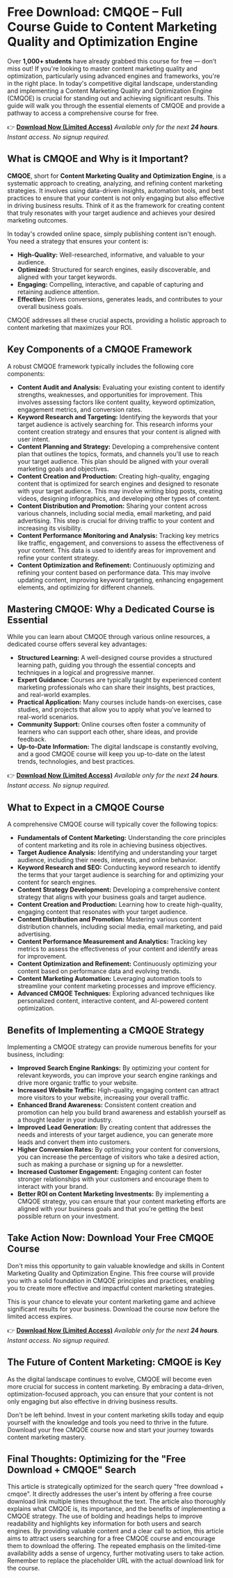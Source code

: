 # Free Download: CMQOE – Full Course Guide to Content Marketing Quality and Optimization Engine

Over **1,000+ students** have already grabbed this course for free — don’t miss out! If you're looking to master content marketing quality and optimization, particularly using advanced engines and frameworks, you're in the right place. In today's competitive digital landscape, understanding and implementing a Content Marketing Quality and Optimization Engine (CMQOE) is crucial for standing out and achieving significant results. This guide will walk you through the essential elements of CMQOE and provide a pathway to access a comprehensive course for free.

👉 [**Download Now (Limited Access)**](https://udemywork.com/cmqoe)
_Available only for the next **24 hours**. Instant access. No signup required._

## What is CMQOE and Why is it Important?

**CMQOE**, short for **Content Marketing Quality and Optimization Engine**, is a systematic approach to creating, analyzing, and refining content marketing strategies. It involves using data-driven insights, automation tools, and best practices to ensure that your content is not only engaging but also effective in driving business results. Think of it as the framework for creating content that truly resonates with your target audience and achieves your desired marketing outcomes.

In today's crowded online space, simply publishing content isn't enough. You need a strategy that ensures your content is:

*   **High-Quality:** Well-researched, informative, and valuable to your audience.
*   **Optimized:** Structured for search engines, easily discoverable, and aligned with your target keywords.
*   **Engaging:** Compelling, interactive, and capable of capturing and retaining audience attention.
*   **Effective:** Drives conversions, generates leads, and contributes to your overall business goals.

CMQOE addresses all these crucial aspects, providing a holistic approach to content marketing that maximizes your ROI.

## Key Components of a CMQOE Framework

A robust CMQOE framework typically includes the following core components:

*   **Content Audit and Analysis:** Evaluating your existing content to identify strengths, weaknesses, and opportunities for improvement. This involves assessing factors like content quality, keyword optimization, engagement metrics, and conversion rates.
*   **Keyword Research and Targeting:** Identifying the keywords that your target audience is actively searching for. This research informs your content creation strategy and ensures that your content is aligned with user intent.
*   **Content Planning and Strategy:** Developing a comprehensive content plan that outlines the topics, formats, and channels you'll use to reach your target audience. This plan should be aligned with your overall marketing goals and objectives.
*   **Content Creation and Production:** Creating high-quality, engaging content that is optimized for search engines and designed to resonate with your target audience. This may involve writing blog posts, creating videos, designing infographics, and developing other types of content.
*   **Content Distribution and Promotion:** Sharing your content across various channels, including social media, email marketing, and paid advertising. This step is crucial for driving traffic to your content and increasing its visibility.
*   **Content Performance Monitoring and Analysis:** Tracking key metrics like traffic, engagement, and conversions to assess the effectiveness of your content. This data is used to identify areas for improvement and refine your content strategy.
*   **Content Optimization and Refinement:** Continuously optimizing and refining your content based on performance data. This may involve updating content, improving keyword targeting, enhancing engagement elements, and optimizing for different channels.

## Mastering CMQOE: Why a Dedicated Course is Essential

While you can learn about CMQOE through various online resources, a dedicated course offers several key advantages:

*   **Structured Learning:** A well-designed course provides a structured learning path, guiding you through the essential concepts and techniques in a logical and progressive manner.
*   **Expert Guidance:** Courses are typically taught by experienced content marketing professionals who can share their insights, best practices, and real-world examples.
*   **Practical Application:** Many courses include hands-on exercises, case studies, and projects that allow you to apply what you've learned to real-world scenarios.
*   **Community Support:** Online courses often foster a community of learners who can support each other, share ideas, and provide feedback.
*   **Up-to-Date Information:** The digital landscape is constantly evolving, and a good CMQOE course will keep you up-to-date on the latest trends, technologies, and best practices.

👉 [**Download Now (Limited Access)**](https://udemywork.com/cmqoe)
_Available only for the next **24 hours**. Instant access. No signup required._

## What to Expect in a CMQOE Course

A comprehensive CMQOE course will typically cover the following topics:

*   **Fundamentals of Content Marketing:** Understanding the core principles of content marketing and its role in achieving business objectives.
*   **Target Audience Analysis:** Identifying and understanding your target audience, including their needs, interests, and online behavior.
*   **Keyword Research and SEO:** Conducting keyword research to identify the terms that your target audience is searching for and optimizing your content for search engines.
*   **Content Strategy Development:** Developing a comprehensive content strategy that aligns with your business goals and target audience.
*   **Content Creation and Production:** Learning how to create high-quality, engaging content that resonates with your target audience.
*   **Content Distribution and Promotion:** Mastering various content distribution channels, including social media, email marketing, and paid advertising.
*   **Content Performance Measurement and Analytics:** Tracking key metrics to assess the effectiveness of your content and identify areas for improvement.
*   **Content Optimization and Refinement:** Continuously optimizing your content based on performance data and evolving trends.
*   **Content Marketing Automation:** Leveraging automation tools to streamline your content marketing processes and improve efficiency.
*   **Advanced CMQOE Techniques:** Exploring advanced techniques like personalized content, interactive content, and AI-powered content optimization.

## Benefits of Implementing a CMQOE Strategy

Implementing a CMQOE strategy can provide numerous benefits for your business, including:

*   **Improved Search Engine Rankings:** By optimizing your content for relevant keywords, you can improve your search engine rankings and drive more organic traffic to your website.
*   **Increased Website Traffic:** High-quality, engaging content can attract more visitors to your website, increasing your overall traffic.
*   **Enhanced Brand Awareness:** Consistent content creation and promotion can help you build brand awareness and establish yourself as a thought leader in your industry.
*   **Improved Lead Generation:** By creating content that addresses the needs and interests of your target audience, you can generate more leads and convert them into customers.
*   **Higher Conversion Rates:** By optimizing your content for conversions, you can increase the percentage of visitors who take a desired action, such as making a purchase or signing up for a newsletter.
*   **Increased Customer Engagement:** Engaging content can foster stronger relationships with your customers and encourage them to interact with your brand.
*   **Better ROI on Content Marketing Investments:** By implementing a CMQOE strategy, you can ensure that your content marketing efforts are aligned with your business goals and that you're getting the best possible return on your investment.

## Take Action Now: Download Your Free CMQOE Course

Don't miss this opportunity to gain valuable knowledge and skills in Content Marketing Quality and Optimization Engine. This free course will provide you with a solid foundation in CMQOE principles and practices, enabling you to create more effective and impactful content marketing strategies.

This is your chance to elevate your content marketing game and achieve significant results for your business. Download the course now before the limited access expires.

👉 [**Download Now (Limited Access)**](https://udemywork.com/cmqoe)
_Available only for the next **24 hours**. Instant access. No signup required._

## The Future of Content Marketing: CMQOE is Key

As the digital landscape continues to evolve, CMQOE will become even more crucial for success in content marketing. By embracing a data-driven, optimization-focused approach, you can ensure that your content is not only engaging but also effective in driving business results.

Don't be left behind. Invest in your content marketing skills today and equip yourself with the knowledge and tools you need to thrive in the future. Download your free CMQOE course now and start your journey towards content marketing mastery.

## Final Thoughts: Optimizing for the "Free Download + CMQOE" Search

This article is strategically optimized for the search query "free download + cmqoe". It directly addresses the user's intent by offering a free course download link multiple times throughout the text. The article also thoroughly explains what CMQOE is, its importance, and the benefits of implementing a CMQOE strategy. The use of bolding and headings helps to improve readability and highlights key information for both users and search engines. By providing valuable content and a clear call to action, this article aims to attract users searching for a free CMQOE course and encourage them to download the offering. The repeated emphasis on the limited-time availability adds a sense of urgency, further motivating users to take action. Remember to replace the placeholder URL with the actual download link for the course.
